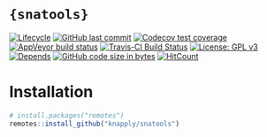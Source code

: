 
<!-- README.Rmd generates README.md. -->

# `{snatools}`

<!-- badges: start -->

[![Lifecycle](https://img.shields.io/badge/lifecycle-experimental-orange.svg)](https://www.tidyverse.org/lifecycle/#experimental)
[![GitHub last
commit](https://img.shields.io/github/last-commit/knapply/snatools.svg)](https://github.com/knapply/snatools/commits/master)
[![Codecov test
coverage](https://codecov.io/gh/knapply/snatools/branch/master/graph/badge.svg)](https://codecov.io/gh/knapply/snatools?branch=master)
[![AppVeyor build
status](https://ci.appveyor.com/api/projects/status/github/knapply/snatools?branch=master&svg=true)](https://ci.appveyor.com/project/knapply/snatools)
[![Travis-CI Build
Status](https://travis-ci.org/knapply/snatools.svg?branch=master)](https://travis-ci.org/knapply/snatools)
[![License: GPL
v3](https://img.shields.io/badge/License-GPLv3-blue.svg)](https://www.gnu.org/licenses/gpl-3.0)
[![Depends](https://img.shields.io/badge/Depends-GNU_R%3E=3.4-blue.svg)](https://www.r-project.org/)
[![GitHub code size in
bytes](https://img.shields.io/github/languages/code-size/knapply/snatools.svg)](https://github.com/knapply/snatools)
[![HitCount](http://hits.dwyl.io/knapply/snatools.svg)](http://hits.dwyl.io/knapply/snatools)
<!-- badges: end -->

# Installation

``` r
# install.packages("remotes")
remotes::install_github("knapply/snatools")
```
